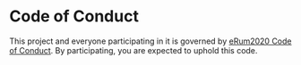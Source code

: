 # Code of Conduct

This project and everyone participating in it is governed by [eRum2020 Code of Conduct](https://2020.erum.io/about/code-of-conduct). By participating, you are expected to uphold this code.
